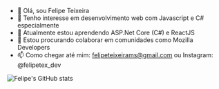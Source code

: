 - 👋 Olá, sou Felipe Teixeira
- 👀 Tenho interesse em desenvolvimento web com Javascript e C# especialmente
- 🌱 Atualmente estou aprendendo ASP.Net Core (C#) e ReactJS
- 💞️ Estou procurando colaborar em comunidades como Mozilla Developers
- 📫 Como chegar até mim: felipeteixeirams@gmail.com ou Instagram: @felipetex_dev

![Felipe's GitHub stats](https://github-readme-stats.vercel.app/api?username=felipeteixeirams&theme=calm&show_icons=true)


<!---
felipeteixeirams/felipeteixeirams is a ✨ special ✨ repository because its `README.md` (this file) appears on your GitHub profile.
You can click the Preview link to take a look at your changes.
--->
